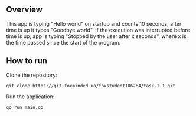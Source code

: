 ## Overview

This app is typing "Hello world" on startup and counts 10 seconds, after time is up it types "Goodbye world".
If the execution was interrupted before time is up, app is typing "Stopped by the user after x seconds", where x is the time passed since the start of the program.

## How to run
Clone the repository:

    git clone https://git.foxminded.ua/foxstudent106264/task-1.1.git

Run the application:

    go run main.go 
    